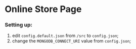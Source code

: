 # Online Store Page

<h3>Setting up:</h3>

1. edit `config.default.json` from `/src` to `config.json`;
2. change the `MONGODB_CONNECT_URI` value from `config.json`;
